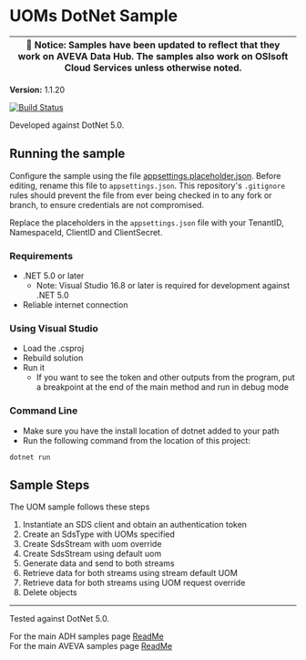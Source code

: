# UOMs DotNet Sample

| :loudspeaker: **Notice**: Samples have been updated to reflect that they work on AVEVA Data Hub.  The samples also work on OSIsoft Cloud Services unless otherwise noted. |
| -----------------------------------------------------------------------------------------------|  

**Version:** 1.1.20

[![Build Status](https://dev.azure.com/osieng/engineering/_apis/build/status/product-readiness/OCS/osisoft.sample-ocs-uom-dotnet?repoName=osisoft%2Fsample-ocs-uom-dotnet&branchName=main)](https://dev.azure.com/osieng/engineering/_build/latest?definitionId=2625&repoName=osisoft%2Fsample-ocs-uom-dotnet&branchName=main)

Developed against DotNet 5.0.

## Running the sample

Configure the sample using the file [appsettings.placeholder.json](UomsSample/appsettings.placeholder.json). Before editing, rename this file to `appsettings.json`. This repository's `.gitignore` rules should prevent the file from ever being checked in to any fork or branch, to ensure credentials are not compromised.

Replace the placeholders in the `appsettings.json` file with your TenantID, NamespaceId, ClientID and ClientSecret.

### Requirements

- .NET 5.0 or later
  - Note: Visual Studio 16.8 or later is required for development against .NET 5.0
- Reliable internet connection

### Using Visual Studio

- Load the .csproj
- Rebuild solution
- Run it
  - If you want to see the token and other outputs from the program, put a breakpoint at the end of the main method and run in debug mode

### Command Line

- Make sure you have the install location of dotnet added to your path
- Run the following command from the location of this project:

```shell
dotnet run
```

## Sample Steps

The UOM sample follows these steps

1. Instantiate an SDS client and obtain an authentication token
1. Create an SdsType with UOMs specified
1. Create SdsStream with uom override
1. Create SdsStream using default uom
1. Generate data and send to both streams
1. Retrieve data for both streams using stream default UOM
1. Retrieve data for both streams using UOM request override
1. Delete objects

---

Tested against DotNet 5.0.

For the main ADH samples page [ReadMe](https://github.com/osisoft/OSI-Samples-OCS)  
For the main AVEVA samples page [ReadMe](https://github.com/osisoft/OSI-Samples)
